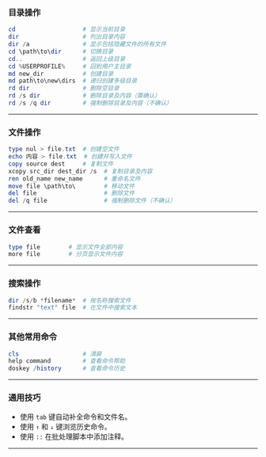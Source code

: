 ### 目录操作
```powershell
cd                   # 显示当前目录
dir                  # 列出目录内容
dir /a               # 显示包括隐藏文件的所有文件
cd \path\to\dir      # 切换目录
cd..                 # 返回上级目录
cd %USERPROFILE%     # 回到用户主目录
md new_dir           # 创建目录
md path\to\new\dirs  # 递归创建多级目录
rd dir               # 删除空目录
rd /s dir            # 删除目录及内容（需确认）
rd /s /q dir         # 强制删除目录及内容（不确认）
```
---

### 文件操作

```powershell
type nul > file.txt  # 创建空文件
echo 内容 > file.txt  # 创建并写入文件
copy source dest     # 复制文件
xcopy src_dir dest_dir /s  # 复制目录及内容
ren old_name new_name      # 重命名文件
move file \path\to\        # 移动文件
del file                   # 删除文件
del /q file                # 强制删除文件（不确认）
```
---

### 文件查看

```powershell
type file        # 显示文件全部内容
more file        # 分页显示文件内容
```
---

### 搜索操作
```powershell
dir /s/b *filename*  # 按名称搜索文件
findstr "text" file  # 在文件中搜索文本
```
---

### 其他常用命令

```powershell
cls                  # 清屏
help command         # 查看命令帮助
doskey /history      # 查看命令历史
```
---

### 通用技巧
- 使用 `tab` 键自动补全命令和文件名。
- 使用 `↑` 和 `↓` 键浏览历史命令。
- 使用 `::` 在批处理脚本中添加注释。

---
